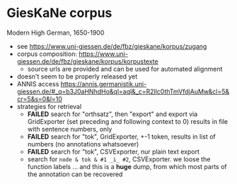 # GiesKaNe corpus

Modern High German, 1650-1900

- see https://www.uni-giessen.de/de/fbz/gieskane/korpus/zugang
- corpus composition: https://www.uni-giessen.de/de/fbz/gieskane/korpus/korpustexte
  - source urls are provided and can be used for automated alignment
- doesn't seem to be properly released yet
- ANNIS access https://annis.germanistik.uni-giessen.de/#_q=b3J0aHNhdHo&ql=aql&_c=R2llc0thTmVfdjAuMw&cl=5&cr=5&s=0&l=10
- strategies for retrieval
   - **FAILED** search for "orthsatz", then "export" and export via GridExporter (set preceding and following context to 0) results in file with sentence numbers, only
   - **FAILED** search for "tok", GridExporter, +-1 token, results in list of numbers (no annotations whatsoever)
   - **FAILED** search for "tok", CSVExporter, nur plain text export
   - search for `node & tok & #1 _i_ #2`, CSVExporter. we loose the function labels ... and this is a **huge** dump, from which most parts of the annotation can be recovered
